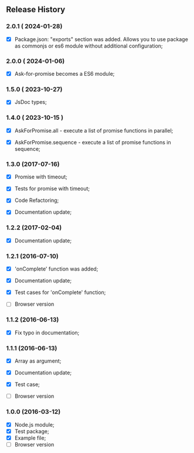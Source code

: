 ## Release History



### 2.0.1 ( 2024-01-28)
- [x] Package.json: "exports" section was added. Allows you to use package as commonjs or es6 module without additional configuration;



### 2.0.0 ( 2024-01-06)
- [x] Ask-for-promise becomes a ES6 module;



### 1.5.0 ( 2023-10-27)
- [x] JsDoc types;



### 1.4.0 ( 2023-10-15 )
- [x] AskForPromise.all - execute a list of promise functions in parallel;
- [x] AskForPromise.sequence - execute a list of promise functions in sequence;



### 1.3.0 (2017-07-16)

- [x] Promise with timeout;
- [x] Tests for promise with timeout;
- [x] Code Refactoring;
- [x] Documentation update;



### 1.2.2 (2017-02-04)

- [x] Documentation update;





### 1.2.1 (2016-07-10)

- [x] 'onComplete' function was added;
- [x] Documentation update;
- [x] Test cases for 'onComplete' function;
- [ ] Browser version



### 1.1.2 (2016-06-13)

 - [x] Fix typo in documentation;



### 1.1.1 (2016-06-13)

 - [x] Array as argument;
 - [x] Documentation update;
 - [x] Test case;
 - [ ] Browser version



### 1.0.0 (2016-03-12)

 - [x] Node.js module;
 - [x] Test package;
 - [x] Example file;
 - [ ] Browser version
